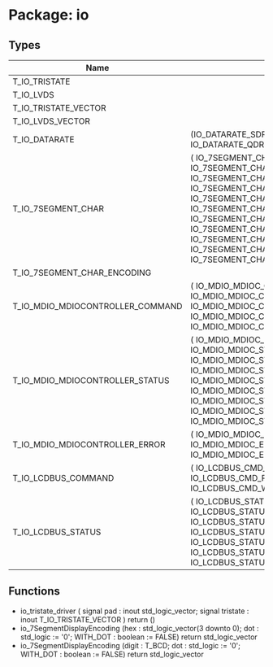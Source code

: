 # Package: io
## Types
| Name                             | Type                                                                                                                                                                                                                                                                                                                                                                                                                              | Description |
| -------------------------------- | --------------------------------------------------------------------------------------------------------------------------------------------------------------------------------------------------------------------------------------------------------------------------------------------------------------------------------------------------------------------------------------------------------------------------------- | ----------- |
| T_IO_TRISTATE                    |                                                                                                                                                                                                                                                                                                                                                                                                                                   |             |
| T_IO_LVDS                        |                                                                                                                                                                                                                                                                                                                                                                                                                                   |             |
| T_IO_TRISTATE_VECTOR             |                                                                                                                                                                                                                                                                                                                                                                                                                                   |             |
| T_IO_LVDS_VECTOR                 |                                                                                                                                                                                                                                                                                                                                                                                                                                   |             |
| T_IO_DATARATE                    | (IO_DATARATE_SDR, IO_DATARATE_DDR, IO_DATARATE_QDR)                                                                                                                                                                                                                                                                                                                                                                               |             |
| T_IO_7SEGMENT_CHAR               | ( 		IO_7SEGMENT_CHAR_0, IO_7SEGMENT_CHAR_1, IO_7SEGMENT_CHAR_2, IO_7SEGMENT_CHAR_3, 		IO_7SEGMENT_CHAR_4, IO_7SEGMENT_CHAR_5, IO_7SEGMENT_CHAR_6, IO_7SEGMENT_CHAR_7, 		IO_7SEGMENT_CHAR_8, IO_7SEGMENT_CHAR_9, IO_7SEGMENT_CHAR_A, IO_7SEGMENT_CHAR_B, 		IO_7SEGMENT_CHAR_C, IO_7SEGMENT_CHAR_D, IO_7SEGMENT_CHAR_E, IO_7SEGMENT_CHAR_F, 		IO_7SEGMENT_CHAR_H, IO_7SEGMENT_CHAR_O, IO_7SEGMENT_CHAR_U, IO_7SEGMENT_CHAR_MINUS 	) |             |
| T_IO_7SEGMENT_CHAR_ENCODING      |                                                                                                                                                                                                                                                                                                                                                                                                                                   |             |
| T_IO_MDIO_MDIOCONTROLLER_COMMAND | ( 		IO_MDIO_MDIOC_CMD_NONE, 		IO_MDIO_MDIOC_CMD_CHECK_ADDRESS, 		IO_MDIO_MDIOC_CMD_READ, 		IO_MDIO_MDIOC_CMD_WRITE, 		IO_MDIO_MDIOC_CMD_ABORT 	)                                                                                                                                                                                                                                                                                  |             |
| T_IO_MDIO_MDIOCONTROLLER_STATUS  | ( 		IO_MDIO_MDIOC_STATUS_IDLE, 		IO_MDIO_MDIOC_STATUS_CHECKING, 		IO_MDIO_MDIOC_STATUS_CHECK_OK, 		IO_MDIO_MDIOC_STATUS_CHECK_FAILED, 		IO_MDIO_MDIOC_STATUS_READING, 		IO_MDIO_MDIOC_STATUS_READ_COMPLETE, 		IO_MDIO_MDIOC_STATUS_WRITING, 		IO_MDIO_MDIOC_STATUS_WRITE_COMPLETE, 		IO_MDIO_MDIOC_STATUS_ERROR 	)                                                                                                                |             |
| T_IO_MDIO_MDIOCONTROLLER_ERROR   | ( 		IO_MDIO_MDIOC_ERROR_NONE, 		IO_MDIO_MDIOC_ERROR_ADDRESS_NOT_FOUND, 		IO_MDIO_MDIOC_ERROR_FSM 	)                                                                                                                                                                                                                                                                                                                               |             |
| T_IO_LCDBUS_COMMAND              | ( 		IO_LCDBUS_CMD_NONE, 		IO_LCDBUS_CMD_READ, 		IO_LCDBUS_CMD_WRITE 	)                                                                                                                                                                                                                                                                                                                                                            |             |
| T_IO_LCDBUS_STATUS               | ( 		IO_LCDBUS_STATUS_RESETTING, 		IO_LCDBUS_STATUS_IDLE, 		IO_LCDBUS_STATUS_READING, 		IO_LCDBUS_STATUS_READ_COMPLETE, 		IO_LCDBUS_STATUS_WRITING, 		IO_LCDBUS_STATUS_WRITE_COMPLETE, 		IO_LCDBUS_STATUS_ERROR 	)                                                                                                                                                                                                                 |             |
## Functions
- io_tristate_driver <font id="function_arguments">(		signal pad      : inout std_logic_vector;
		signal tristate : inout T_IO_TRISTATE_VECTOR
	)</font> <font id="function_return">return ()</font>
- io_7SegmentDisplayEncoding <font id="function_arguments">(hex	: std_logic_vector(3 downto 0); dot : std_logic := '0'; WITH_DOT : boolean := FALSE)</font> <font id="function_return">return std_logic_vector</font>
- io_7SegmentDisplayEncoding <font id="function_arguments">(digit	: T_BCD; dot : std_logic := '0'; WITH_DOT : boolean := FALSE)</font> <font id="function_return">return std_logic_vector</font>
